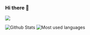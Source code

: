 ### Hi there 👋

<!--
**icositetrachoron-programmer/icositetrachoron-programmer** is a ✨ _special_ ✨ repository because its `README.md` (this file) appears on your GitHub profile.

Here are some ideas to get you started:

- 🔭 I’m currently working on ...
- 🌱 I’m currently learning ...
- 👯 I’m looking to collaborate on ...
- 🤔 I’m looking for help with ...
- 💬 Ask me about ...
- 📫 How to reach me: ...
- 😄 Pronouns: ...
- ⚡ Fun fact: ...
-->
![](https://komarev.com/ghpvc/?username=programmeruser2)

![Github Stats](https://github-readme-stats.vercel.app/api?username=programmeruser2&count_private=true&theme=blueberry&show_icons=true&include_all_commits=true)
![Most used languages](https://github-readme-stats.vercel.app/api/top-langs?username=programmeruser2&theme=merko) 
